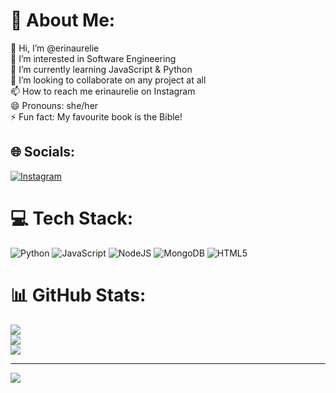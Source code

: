# 💫 About Me:
👋 Hi, I’m @erinaurelie<br>👀 I’m interested in Software Engineering<br>🌱 I’m currently learning JavaScript & Python<br>💞️ I’m looking to collaborate on any project at all<br>📫 How to reach me erinaurelie on Instagram<br>😄 Pronouns: she/her<br>⚡ Fun fact: My favourite book is the Bible!


## 🌐 Socials:
[![Instagram](https://img.shields.io/badge/Instagram-%23E4405F.svg?logo=Instagram&logoColor=white)](https://instagram.com/erinaurelie) 

# 💻 Tech Stack:
![Python](https://img.shields.io/badge/python-3670A0?style=for-the-badge&logo=python&logoColor=ffdd54) ![JavaScript](https://img.shields.io/badge/javascript-%23323330.svg?style=for-the-badge&logo=javascript&logoColor=%23F7DF1E) ![NodeJS](https://img.shields.io/badge/node.js-6DA55F?style=for-the-badge&logo=node.js&logoColor=white) ![MongoDB](https://img.shields.io/badge/MongoDB-%234ea94b.svg?style=for-the-badge&logo=mongodb&logoColor=white) ![HTML5](https://img.shields.io/badge/html5-%23E34F26.svg?style=for-the-badge&logo=html5&logoColor=white)
# 📊 GitHub Stats:
![](https://github-readme-stats.vercel.app/api?username=erinaurelie&theme=dark&hide_border=false&include_all_commits=false&count_private=false)<br/>
![](https://nirzak-streak-stats.vercel.app/?user=erinaurelie&theme=dark&hide_border=false)<br/>
![](https://github-readme-stats.vercel.app/api/top-langs/?username=erinaurelie&theme=dark&hide_border=false&include_all_commits=false&count_private=false&layout=compact)

---
[![](https://visitcount.itsvg.in/api?id=erinaurelie&icon=0&color=0)](https://visitcount.itsvg.in)

<!-- Proudly created with GPRM ( https://gprm.itsvg.in ) -->
<!---
erinaurelie/erinaurelie is a ✨ special ✨ repository because its `README.md` (this file) appears on your GitHub profile.
You can click the Preview link to take a look at your changes.
--->
